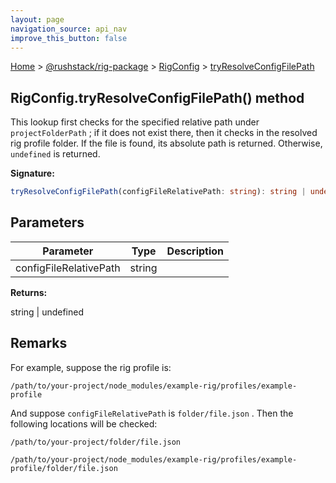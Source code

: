 ```yaml
---
layout: page
navigation_source: api_nav
improve_this_button: false
---
```



[Home](./index.md) &gt; [@rushstack/rig-package](./rig-package.md) &gt; [RigConfig](./rig-package.rigconfig.md) &gt; [tryResolveConfigFilePath](./rig-package.rigconfig.tryresolveconfigfilepath.md)

## RigConfig.tryResolveConfigFilePath() method

This lookup first checks for the specified relative path under `projectFolderPath` ; if it does not exist there, then it checks in the resolved rig profile folder. If the file is found, its absolute path is returned. Otherwise, `undefined` is returned.

<b>Signature:</b>

```typescript
tryResolveConfigFilePath(configFileRelativePath: string): string | undefined;
```

## Parameters

|  Parameter | Type | Description |
|  --- | --- | --- |
|  configFileRelativePath | string |  |

<b>Returns:</b>

string \| undefined

## Remarks

For example, suppose the rig profile is:

`/path/to/your-project/node_modules/example-rig/profiles/example-profile`

And suppose `configFileRelativePath` is `folder/file.json` . Then the following locations will be checked:

`/path/to/your-project/folder/file.json`

`/path/to/your-project/node_modules/example-rig/profiles/example-profile/folder/file.json`
